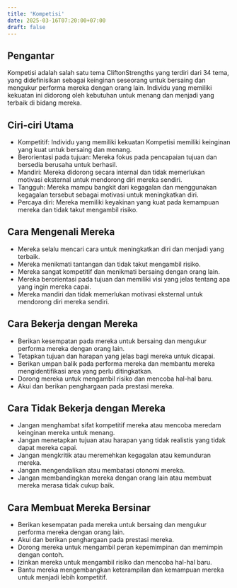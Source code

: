 ```yaml
---
title: 'Kompetisi'
date: 2025-03-16T07:20:00+07:00
draft: false
---
```


## Pengantar

Kompetisi adalah salah satu tema CliftonStrengths yang terdiri dari 34 tema, yang didefinisikan sebagai keinginan seseorang untuk bersaing dan mengukur performa mereka dengan orang lain. Individu yang memiliki kekuatan ini didorong oleh kebutuhan untuk menang dan menjadi yang terbaik di bidang mereka.

## Ciri-ciri Utama

- Kompetitif: Individu yang memiliki kekuatan Kompetisi memiliki keinginan yang kuat untuk bersaing dan menang.
- Berorientasi pada tujuan: Mereka fokus pada pencapaian tujuan dan bersedia berusaha untuk berhasil.
- Mandiri: Mereka didorong secara internal dan tidak memerlukan motivasi eksternal untuk mendorong diri mereka sendiri.
- Tangguh: Mereka mampu bangkit dari kegagalan dan menggunakan kegagalan tersebut sebagai motivasi untuk meningkatkan diri.
- Percaya diri: Mereka memiliki keyakinan yang kuat pada kemampuan mereka dan tidak takut mengambil risiko.

## Cara Mengenali Mereka

- Mereka selalu mencari cara untuk meningkatkan diri dan menjadi yang terbaik.
- Mereka menikmati tantangan dan tidak takut mengambil risiko.
- Mereka sangat kompetitif dan menikmati bersaing dengan orang lain.
- Mereka berorientasi pada tujuan dan memiliki visi yang jelas tentang apa yang ingin mereka capai.
- Mereka mandiri dan tidak memerlukan motivasi eksternal untuk mendorong diri mereka sendiri.

## Cara Bekerja dengan Mereka

- Berikan kesempatan pada mereka untuk bersaing dan mengukur performa mereka dengan orang lain.
- Tetapkan tujuan dan harapan yang jelas bagi mereka untuk dicapai.
- Berikan umpan balik pada performa mereka dan membantu mereka mengidentifikasi area yang perlu ditingkatkan.
- Dorong mereka untuk mengambil risiko dan mencoba hal-hal baru.
- Akui dan berikan penghargaan pada prestasi mereka.

## Cara Tidak Bekerja dengan Mereka

- Jangan menghambat sifat kompetitif mereka atau mencoba meredam keinginan mereka untuk menang.
- Jangan menetapkan tujuan atau harapan yang tidak realistis yang tidak dapat mereka capai.
- Jangan mengkritik atau meremehkan kegagalan atau kemunduran mereka.
- Jangan mengendalikan atau membatasi otonomi mereka.
- Jangan membandingkan mereka dengan orang lain atau membuat mereka merasa tidak cukup baik.

## Cara Membuat Mereka Bersinar

- Berikan kesempatan pada mereka untuk bersaing dan mengukur performa mereka dengan orang lain.
- Akui dan berikan penghargaan pada prestasi mereka.
- Dorong mereka untuk mengambil peran kepemimpinan dan memimpin dengan contoh.
- Izinkan mereka untuk mengambil risiko dan mencoba hal-hal baru.
- Bantu mereka mengembangkan keterampilan dan kemampuan mereka untuk menjadi lebih kompetitif.
